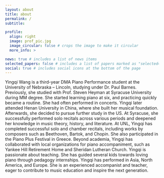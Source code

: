 ```yaml
---
layout: about
title: about
permalink: /
subtitle: 

profile:
  align: right
  image: prof_pic.jpg
  image_circular: false # crops the image to make it circular
  more_info: >

news: true # includes a list of news items
selected_papers: false # includes a list of papers marked as "selected={true}"
social: true # includes social icons at the bottom of the page
---
```


Yingqi Wang is a third-year DMA Piano Performance student at the University of Nebraska – Lincoln, studying under Dr. Paul Barnes. Previously, she studied with Prof. Steven Heyman at Syracuse University during MM degree. She started learning piano at six, and practicing quickly became a routine. She had often performed in concerts. Yingqi later attended Henan University in China, where she built her musical foundation. Afterwards, she decided to pursue further study in the US. At Syracuse, she successfully performed solo recitals across various periods and deepened her knowledge in music theory, history, and literature. At UNL, Yingqi has completed successful solo and chamber recitals, including works by composers such as Beethoven, Bartok, and Chopin. She also participated in the Piano Plus Festival in Greece. Beyond academia, Yingqi has collaborated with local organizations for piano accompaniment, such as Yankee Hill Retirement Home and Sheridan Lutheran Church. Yingqi is passionate about teaching. She has guided several kids towards loving piano through pedagogy internships. Yingqi has performed in Asia, North America, and Europe. She is an experienced accompanist and teacher, eager to contribute to music education and inspire the next generation.
